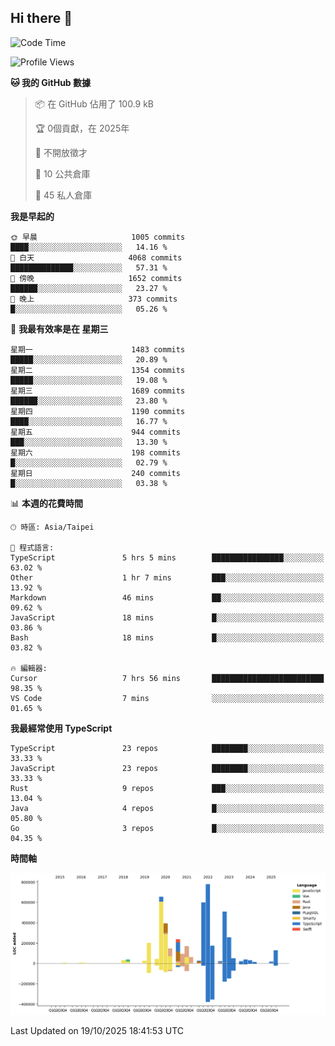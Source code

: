 ## Hi there 👋

<!--START_SECTION:waka-->
![Code Time](http://img.shields.io/badge/Code%20Time-567%20hrs%2036%20mins-blue)

![Profile Views](http://img.shields.io/badge/%E5%80%8B%E4%BA%BA%E9%A0%81%E9%9D%A2%E7%80%8F%E8%A6%BD%E6%AC%A1%E6%95%B8-0-blue)

**🐱 我的 GitHub 數據** 

> 📦 在 GitHub 佔用了 100.9 kB 
 > 
> 🏆  0個貢獻，在 2025年
 > 
> 🚫 不開放徵才
 > 
> 📜 10 公共倉庫 
 > 
> 🔑 45 私人倉庫 
 > 
**我是早起的** 

```text
🌞 早晨                     1005 commits        ████░░░░░░░░░░░░░░░░░░░░░   14.16 % 
🌆 白天                     4068 commits        ██████████████░░░░░░░░░░░   57.31 % 
🌃 傍晚                     1652 commits        ██████░░░░░░░░░░░░░░░░░░░   23.27 % 
🌙 晚上                     373 commits         █░░░░░░░░░░░░░░░░░░░░░░░░   05.26 % 
```
📅 **我最有效率是在 星期三** 

```text
星期一                      1483 commits        █████░░░░░░░░░░░░░░░░░░░░   20.89 % 
星期二                      1354 commits        █████░░░░░░░░░░░░░░░░░░░░   19.08 % 
星期三                      1689 commits        ██████░░░░░░░░░░░░░░░░░░░   23.80 % 
星期四                      1190 commits        ████░░░░░░░░░░░░░░░░░░░░░   16.77 % 
星期五                      944 commits         ███░░░░░░░░░░░░░░░░░░░░░░   13.30 % 
星期六                      198 commits         █░░░░░░░░░░░░░░░░░░░░░░░░   02.79 % 
星期日                      240 commits         █░░░░░░░░░░░░░░░░░░░░░░░░   03.38 % 
```


📊 **本週的花費時間** 

```text
🕑︎ 時區: Asia/Taipei

💬 程式語言: 
TypeScript               5 hrs 5 mins        ████████████████░░░░░░░░░   63.02 % 
Other                    1 hr 7 mins         ███░░░░░░░░░░░░░░░░░░░░░░   13.92 % 
Markdown                 46 mins             ██░░░░░░░░░░░░░░░░░░░░░░░   09.62 % 
JavaScript               18 mins             █░░░░░░░░░░░░░░░░░░░░░░░░   03.86 % 
Bash                     18 mins             █░░░░░░░░░░░░░░░░░░░░░░░░   03.82 % 

🔥 編輯器: 
Cursor                   7 hrs 56 mins       █████████████████████████   98.35 % 
VS Code                  7 mins              ░░░░░░░░░░░░░░░░░░░░░░░░░   01.65 % 
```

**我最經常使用 TypeScript** 

```text
TypeScript               23 repos            ████████░░░░░░░░░░░░░░░░░   33.33 % 
JavaScript               23 repos            ████████░░░░░░░░░░░░░░░░░   33.33 % 
Rust                     9 repos             ███░░░░░░░░░░░░░░░░░░░░░░   13.04 % 
Java                     4 repos             █░░░░░░░░░░░░░░░░░░░░░░░░   05.80 % 
Go                       3 repos             █░░░░░░░░░░░░░░░░░░░░░░░░   04.35 % 
```



**時間軸**

![Lines of Code chart](https://raw.githubusercontent.com/jos61404/jos61404/main/assets/bar_graph.png)


 Last Updated on 19/10/2025 18:41:53 UTC
<!--END_SECTION:waka-->



<!--
**jos61404/jos61404** is a ✨ _special_ ✨ repository because its `README.md` (this file) appears on your GitHub profile.

Here are some ideas to get you started:

- 🔭 I’m currently working on ...
- 🌱 I’m currently learning ...
- 👯 I’m looking to collaborate on ...
- 🤔 I’m looking for help with ...
- 💬 Ask me about ...
- 📫 How to reach me: ...
- 😄 Pronouns: ...
- ⚡ Fun fact: ...
-->
